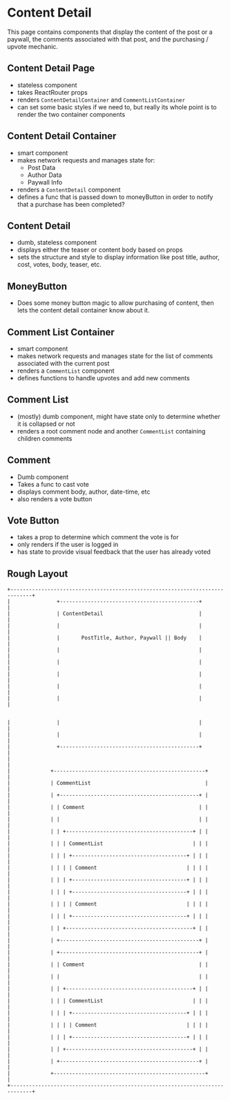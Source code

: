 # Content Detail

This page contains components that display the content of the post or a paywall,
the comments associated with that post, and the purchasing / upvote mechanic.

## Content Detail Page
- stateless component
- takes ReactRouter props
- renders `ContentDetailContainer` and `CommentListContainer`
- can set some basic styles if we need to, but really its whole point is to
  render the two container components

## Content Detail Container
- smart component
- makes network requests and manages state for:
    - Post Data
    - Author Data
    - Paywall Info
- renders a `ContentDetail` component
- defines a func that is passed down to moneyButton in order to notify that a
  purchase has been completed?

## Content Detail
- dumb, stateless component
- displays either the teaser or content body based on props
- sets the structure and style to display information like post title, author,
  cost, votes, body, teaser, etc.
 
## MoneyButton
- Does some money button magic to allow purchasing of content, then lets the
  content detail container know about it.

## Comment List Container
- smart component
- makes network requests and manages state for the list of comments associated
  with the current post
- renders a `CommentList` component
- defines functions to handle upvotes and add new comments
 
## Comment List
- (mostly) dumb component, might have state only to determine whether it is
  collapsed or not
- renders a root comment node and another `CommentList` containing children
  comments

## Comment 
- Dumb component
- Takes a func to cast vote
- displays comment body, author, date-time, etc
- also renders a vote button

## Vote Button
- takes a prop to determine which comment the vote is for
- only renders if the user is logged in
- has state to provide visual feedback that the user has already voted

## Rough Layout
```
+-----------------------------------------------------------------------------+
|               +---------------------------------------------+               |
|               | ContentDetail                               |               |
|               |                                             |               |
|               |       PostTitle, Author, Paywall || Body    |               |
|               |                                             |               |
|               |                                             |               |
|               |                                             |               |
|               |                                             |               |
|               |                                             |               |


|               |                                             |               |
|               |                                             |               |
|               +---------------------------------------------+               |
|                                                                             |
|             +-------------------------------------------------+             |
|             | CommentList                                     |             |
|             | +---------------------------------------------+ |             |
|             | | Comment                                     | |             |
|             | |                                             | |             |
|             | | +-----------------------------------------+ | |             |
|             | | | CommentList                             | | |             |
|             | | | +-------------------------------------+ | | |             |
|             | | | | Comment                             | | | |             |
|             | | | +-------------------------------------+ | | |             |
|             | | | +-------------------------------------+ | | |             |
|             | | | | Comment                             | | | |             |
|             | | | +-------------------------------------+ | | |             |
|             | | +-----------------------------------------+ | |             |
|             | +---------------------------------------------+ |             |
|             | +---------------------------------------------+ |             |
|             | | Comment                                     | |             |
|             | |                                             | |             |
|             | | +-----------------------------------------+ | |             |
|             | | | CommentList                             | | |             |
|             | | | +-------------------------------------+ | | |             |
|             | | | | Comment                             | | | |             |
|             | | | +-------------------------------------+ | | |             |
|             | | +-----------------------------------------+ | |             |
|             | +---------------------------------------------+ |             |
|             +-------------------------------------------------+             |
+-----------------------------------------------------------------------------+
```